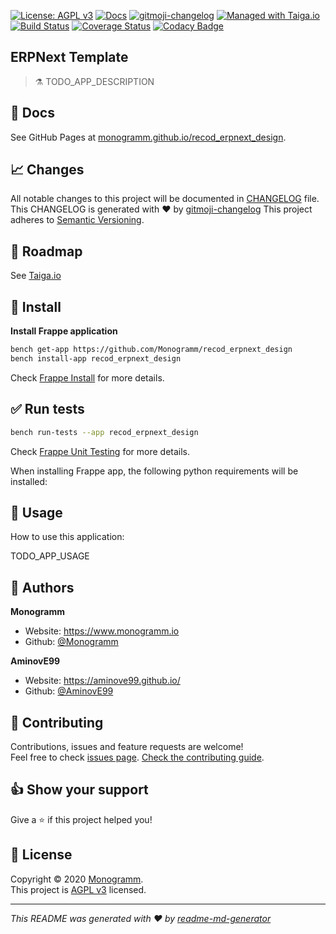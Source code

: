 [![License: AGPL v3][uri_license_image]][uri_license]
[![Docs](https://img.shields.io/badge/Docs-Github%20Pages-blue)](https://monogramm.github.io/recod_erpnext_design/)
[![gitmoji-changelog](https://img.shields.io/badge/Changelog-gitmoji-blue.svg)](https://github.com/frinyvonnick/gitmoji-changelog)
[![Managed with Taiga.io](https://img.shields.io/badge/managed%20with-TAIGA.io-709f14.svg)](https://tree.taiga.io/project/monogrammbot-monogrammrecod_erpnext_design/ "Managed with Taiga.io")
[![Build Status](https://travis-ci.org/Monogramm/recod_erpnext_design.svg)](https://travis-ci.org/Monogramm/recod_erpnext_design)
[![Coverage Status](https://coveralls.io/repos/github/Monogramm/recod_erpnext_design/badge.svg?branch=master)](https://coveralls.io/github/Monogramm/recod_erpnext_design?branch=master)
[![Codacy Badge](https://api.codacy.com/project/badge/Grade/347f10fa884446c492b6ba8cd7f4d7fc)](https://app.codacy.com/gh/Monogramm/recod_erpnext_design?utm_source=github.com&utm_medium=referral&utm_content=Monogramm/recod_erpnext_design&utm_campaign=Badge_Grade_Dashboard)
<!--
[![Codacy Badge](https://api.codacy.com/project/badge/Coverage/273679c703bb4f02ba1aacb350f7b1c5)](https://www.codacy.com/gh/Monogramm/recod_erpnext_design?utm_source=github.com&utm_medium=referral&utm_content=Monogramm/recod_erpnext_design&utm_campaign=Badge_Coverage)
[![codecov](https://codecov.io/gh/Monogramm/recod_erpnext_design/branch/master/graph/badge.svg)](https://codecov.io/gh/Monogramm/recod_erpnext_design)
[![DeepSource](https://static.deepsource.io/deepsource-badge-light-mini.svg)](https://deepsource.io/gh/Monogramm/recod_erpnext_design/?ref=repository-badge)
-->

<!--

Template variables to replace in ALL files:
* ERPNext Template: Name of the application
* recod_erpnext_design: GitHub slug of the original application
* TODO_APP_DESCRIPTION: Uppercase value of the GitHub slug
* TODO_APP_USAGE: Application description

-->

## ERPNext Template

> :alembic: TODO_APP_DESCRIPTION

## :blue_book: Docs

See GitHub Pages at [monogramm.github.io/recod_erpnext_design](https://monogramm.github.io/recod_erpnext_design/).

## :chart_with_upwards_trend: Changes

All notable changes to this project will be documented in [CHANGELOG](./CHANGELOG.md) file.
This CHANGELOG is generated with :heart: by [gitmoji-changelog](https://github.com/frinyvonnick/gitmoji-changelog)
This project adheres to [Semantic Versioning](https://semver.org/spec/v2.0.0.html).

## :bookmark: Roadmap

See [Taiga.io](https://tree.taiga.io/project/monogrammbot-monogrammrecod_erpnext_design/ "Taiga.io monogrammbot-monogrammrecod_erpnext_design")

## :construction: Install

**Install Frappe application**

```sh
bench get-app https://github.com/Monogramm/recod_erpnext_design
bench install-app recod_erpnext_design
```

Check [Frappe Install](https://github.com/frappe/frappe/wiki/The-Hitchhiker%27s-Guide-to-Installing-Frappe-on-Linux) for more details.

## :white_check_mark: Run tests

```sh
bench run-tests --app recod_erpnext_design
```

Check [Frappe Unit Testing](https://frappe.io/docs/user/en/guides/automated-testing/unit-testing) for more details.

When installing Frappe app, the following python requirements will be installed:

## :rocket: Usage

How to use this application:

TODO_APP_USAGE

<!--
[TODO] If project is deployed to DockerHub:
## :whale: Supported tags
[Dockerhub monogramm/recod_erpnext_design](https://hub.docker.com/r/monogramm/recod_erpnext_design/)
* `latest`
-->

## :bust_in_silhouette: Authors

**Monogramm**

-   Website: <https://www.monogramm.io>
-   Github: [@Monogramm](https://github.com/Monogramm)

**AminovE99**

-   Website: <https://aminove99.github.io/>
-   Github: [@AminovE99](https://github.com/AminovE99)

## :handshake: Contributing

Contributions, issues and feature requests are welcome!<br />Feel free to check [issues page](https://github.com/Monogramm/recod_erpnext_design/issues).
[Check the contributing guide](./CONTRIBUTING.md).<br />

## :thumbsup: Show your support

Give a :star: if this project helped you!

## :page_facing_up: License

Copyright © 2020 [Monogramm](https://github.com/Monogramm).<br />
This project is [AGPL v3](uri_license) licensed.

* * *

_This README was generated with :heart: by [readme-md-generator](https://github.com/kefranabg/readme-md-generator)_

[uri_license]: https://opensource.org/licenses/AGPL-3.0

[uri_license_image]: https://img.shields.io/badge/license-AGPL%20v3-blue

